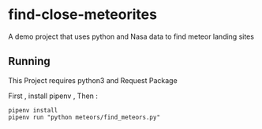 # find-close-meteorites
A demo project that uses python and Nasa data to find meteor landing sites

## Running
This Project requires python3 and Request Package

First , install pipenv , Then :

```
pipenv install
pipenv run "python meteors/find_meteors.py"
